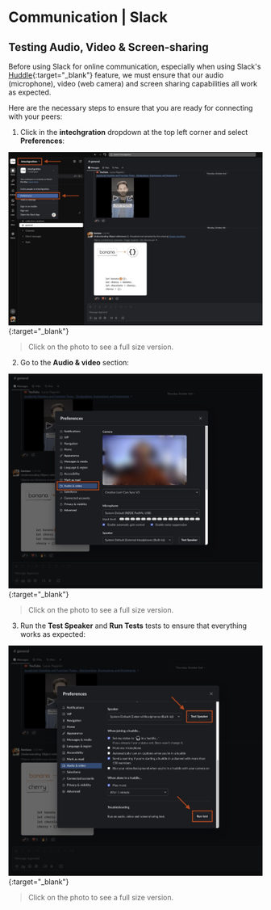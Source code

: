# Communication | Slack

## Testing Audio, Video & Screen-sharing

  Before using Slack for online communication, especially
  when using Slack's [Huddle](){:target="_blank"} feature,
  we must ensure that our audio (microphone), video (web camera)
  and screen sharing capabilities all work as expected.

  Here are the necessary steps to ensure that you are 
  ready for connecting with your peers:

  1) Click in the **intechgration** dropdown at the top left corner and select **Preferences**:

  [![](./assets/Slack.Huddle.Test.01.jpg)](./assets/Slack.Huddle.Test.01.jpg){:target="_blank"}
  > Click on the photo to see a full size version.

  2) Go to the **Audio & video** section: 

  [![](./assets/Slack.Huddle.Test.02.jpg)](./assets/Slack.Huddle.Test.02.jpg){:target="_blank"}
  > Click on the photo to see a full size version.

  3) Run the **Test Speaker** and **Run Tests** tests to ensure that everything
  works as expected:

  [![](./assets/Slack.Huddle.Test.03.jpg)](./assets/Slack.Huddle.Test.03.jpg){:target="_blank"}
  > Click on the photo to see a full size version.
